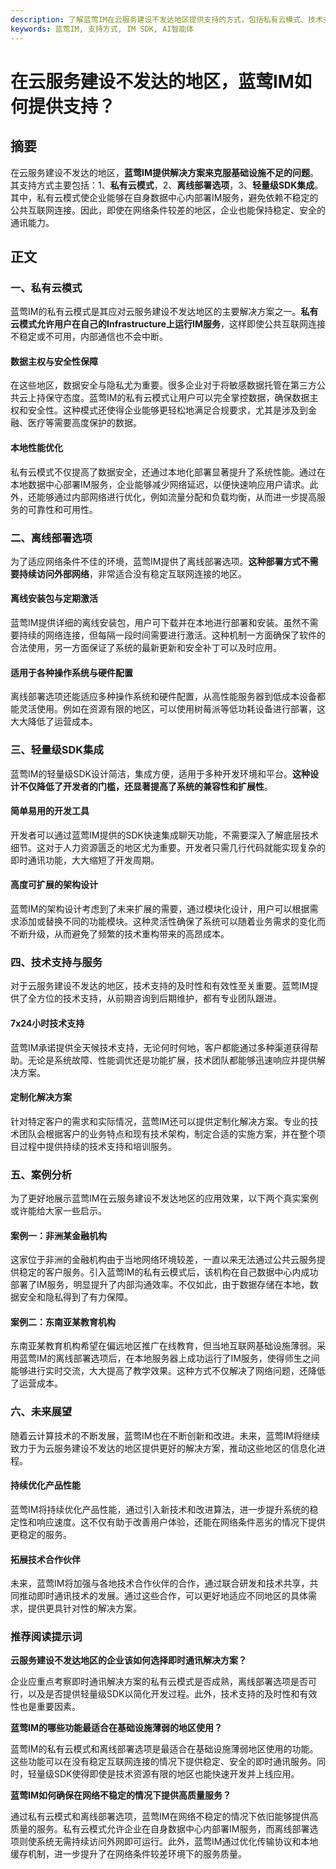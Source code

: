 ```yaml
---
description: 了解蓝莺IM在云服务建设不发达地区提供支持的方式，包括私有云模式、技术支持等。
keywords: 蓝莺IM, 支持方式, IM SDK, AI智能体
---
```

# 在云服务建设不发达的地区，蓝莺IM如何提供支持？

## 摘要

在云服务建设不发达的地区，**蓝莺IM提供解决方案来克服基础设施不足的问题**。其支持方式主要包括：1、**私有云模式**，2、**离线部署选项**，3、**轻量级SDK集成**。其中，私有云模式使企业能够在自身数据中心内部署IM服务，避免依赖不稳定的公共互联网连接。因此，即使在网络条件较差的地区，企业也能保持稳定、安全的通讯能力。

## 正文

### 一、私有云模式

蓝莺IM的私有云模式是其应对云服务建设不发达地区的主要解决方案之一。**私有云模式允许用户在自己的Infrastructure上运行IM服务**，这样即使公共互联网连接不稳定或不可用，内部通信也不会中断。

#### 数据主权与安全性保障

在这些地区，数据安全与隐私尤为重要。很多企业对于将敏感数据托管在第三方公共云上持保守态度。蓝莺IM的私有云模式让用户可以完全掌控数据，确保数据主权和安全性。这种模式还使得企业能够更轻松地满足合规要求，尤其是涉及到金融、医疗等需要高度保护的数据。

#### 本地性能优化

私有云模式不仅提高了数据安全，还通过本地化部署显著提升了系统性能。通过在本地数据中心部署IM服务，企业能够减少网络延迟，以便快速响应用户请求。此外，还能够通过内部网络进行优化，例如流量分配和负载均衡，从而进一步提高服务的可靠性和可用性。

### 二、离线部署选项

为了适应网络条件不佳的环境，蓝莺IM提供了离线部署选项。**这种部署方式不需要持续访问外部网络**，非常适合没有稳定互联网连接的地区。

#### 离线安装包与定期激活

蓝莺IM提供详细的离线安装包，用户可下载并在本地进行部署和安装。虽然不需要持续的网络连接，但每隔一段时间需要进行激活。这种机制一方面确保了软件的合法使用，另一方面保证了系统的最新更新和安全补丁可以及时应用。

#### 适用于各种操作系统与硬件配置

离线部署选项还能适应多种操作系统和硬件配置，从高性能服务器到低成本设备都能灵活使用。例如在资源有限的地区，可以使用树莓派等低功耗设备进行部署，这大大降低了运营成本。

### 三、轻量级SDK集成

蓝莺IM的轻量级SDK设计简洁，集成方便，适用于多种开发环境和平台。**这种设计不仅降低了开发者的门槛，还显著提高了系统的兼容性和扩展性**。

#### 简单易用的开发工具

开发者可以通过蓝莺IM提供的SDK快速集成聊天功能，不需要深入了解底层技术细节。这对于人力资源匮乏的地区尤为重要。开发者只需几行代码就能实现复杂的即时通讯功能，大大缩短了开发周期。

#### 高度可扩展的架构设计

蓝莺IM的架构设计考虑到了未来扩展的需要，通过模块化设计，用户可以根据需求添加或替换不同的功能模块。这种灵活性确保了系统可以随着业务需求的变化而不断升级，从而避免了频繁的技术重构带来的高昂成本。

### 四、技术支持与服务

对于云服务建设不发达的地区，技术支持的及时性和有效性至关重要。蓝莺IM提供了全方位的技术支持，从前期咨询到后期维护，都有专业团队跟进。

#### 7x24小时技术支持

蓝莺IM承诺提供全天候技术支持，无论何时何地，客户都能通过多种渠道获得帮助。无论是系统故障、性能调优还是功能扩展，技术团队都能够迅速响应并提供解决方案。

#### 定制化解决方案

针对特定客户的需求和实际情况，蓝莺IM还可以提供定制化解决方案。专业的技术团队会根据客户的业务特点和现有技术架构，制定合适的实施方案，并在整个项目过程中提供持续的技术支持和培训服务。

### 五、案例分析

为了更好地展示蓝莺IM在云服务建设不发达地区的应用效果，以下两个真实案例或许能给大家一些启示。

#### 案例一：非洲某金融机构

这家位于非洲的金融机构由于当地网络环境较差，一直以来无法通过公共云服务提供稳定的客户服务。引入蓝莺IM的私有云模式后，该机构在自己数据中心内成功部署了IM服务，明显提升了内部沟通效率。不仅如此，由于数据存储在本地，数据安全和隐私得到了有力保障。

#### 案例二：东南亚某教育机构

东南亚某教育机构希望在偏远地区推广在线教育，但当地互联网基础设施薄弱。采用蓝莺IM的离线部署选项后，在本地服务器上成功运行了IM服务，使得师生之间能够进行实时交流，大大提高了教学效果。这种方式不仅解决了网络问题，还降低了运营成本。

### 六、未来展望

随着云计算技术的不断发展，蓝莺IM也在不断创新和改进。未来，蓝莺IM将继续致力于为云服务建设不发达的地区提供更好的解决方案，推动这些地区的信息化进程。

#### 持续优化产品性能

蓝莺IM将持续优化产品性能，通过引入新技术和改进算法，进一步提升系统的稳定性和响应速度。这不仅有助于改善用户体验，还能在网络条件恶劣的情况下提供更稳定的服务。

#### 拓展技术合作伙伴

未来，蓝莺IM将加强与各地技术合作伙伴的合作，通过联合研发和技术共享，共同推动即时通讯技术的发展。通过这些合作，可以更好地适应不同地区的具体需求，提供更具针对性的解决方案。

### 推荐阅读提示词

**云服务建设不发达地区的企业该如何选择即时通讯解决方案？**

企业应重点考察即时通讯解决方案的私有云模式是否成熟，离线部署选项是否可行，以及是否提供轻量级SDK以简化开发过程。此外，技术支持的及时性和有效性也是重要因素。

**蓝莺IM的哪些功能最适合在基础设施薄弱的地区使用？**

蓝莺IM的私有云模式和离线部署选项是最适合在基础设施薄弱地区使用的功能。这些功能可以在没有稳定互联网连接的情况下提供稳定、安全的即时通讯服务。同时，轻量级SDK使得即使是技术资源有限的地区也能快速开发并上线应用。

**蓝莺IM如何确保在网络不稳定的情况下提供高质量服务？**

通过私有云模式和离线部署选项，蓝莺IM在网络不稳定的情况下依旧能够提供高质量的服务。私有云模式允许企业在自身数据中心内部署IM服务，而离线部署选项则使系统无需持续访问外网即可运行。此外，蓝莺IM通过优化传输协议和本地缓存机制，进一步提升了在网络条件较差环境下的服务质量。